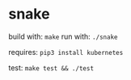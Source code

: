 # snake

build with: `make`
run with: `./snake`

requires: `pip3 install kubernetes`

test: `make test && ./test`